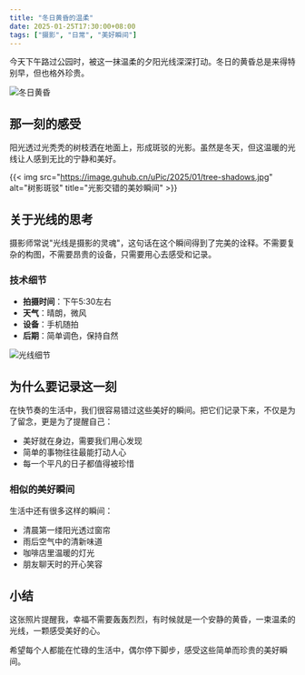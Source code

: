 ```yaml
---
title: "冬日黄昏的温柔"
date: 2025-01-25T17:30:00+08:00
tags: ["摄影", "日常", "美好瞬间"]
---
```


今天下午路过公园时，被这一抹温柔的夕阳光线深深打动。冬日的黄昏总是来得特别早，但也格外珍贵。

![冬日黄昏](https://i.postimg.cc/x80RdmP7/inedit-1661409332666.jpg "公园里的冬日黄昏")

## 那一刻的感受

阳光透过光秃秃的树枝洒在地面上，形成斑驳的光影。虽然是冬天，但这温暖的光线让人感到无比的宁静和美好。

{{< img src="https://image.guhub.cn/uPic/2025/01/tree-shadows.jpg" alt="树影斑驳" title="光影交错的美妙瞬间" >}}

## 关于光线的思考

摄影师常说"光线是摄影的灵魂"，这句话在这个瞬间得到了完美的诠释。不需要复杂的构图，不需要昂贵的设备，只需要用心去感受和记录。

### 技术细节

- **拍摄时间**：下午5:30左右
- **天气**：晴朗，微风
- **设备**：手机随拍
- **后期**：简单调色，保持自然

![光线细节](https://image.guhub.cn/uPic/2025/01/light-details.jpg)

## 为什么要记录这一刻

在快节奏的生活中，我们很容易错过这些美好的瞬间。把它们记录下来，不仅是为了留念，更是为了提醒自己：

- 美好就在身边，需要我们用心发现
- 简单的事物往往最能打动人心
- 每一个平凡的日子都值得被珍惜

### 相似的美好瞬间

生活中还有很多这样的瞬间：
- 清晨第一缕阳光透过窗帘
- 雨后空气中的清新味道
- 咖啡店里温暖的灯光
- 朋友聊天时的开心笑容

## 小结

这张照片提醒我，幸福不需要轰轰烈烈，有时候就是一个安静的黄昏，一束温柔的光线，一颗感受美好的心。

希望每个人都能在忙碌的生活中，偶尔停下脚步，感受这些简单而珍贵的美好瞬间。
